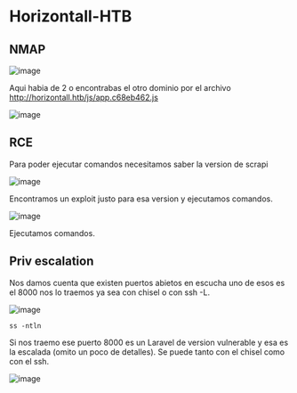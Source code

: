 # Horizontall-HTB

## NMAP 

![image](https://github.com/gecr07/Horizontall-HTB/assets/63270579/14604345-f74c-4b4f-853e-d82a08a5c107)


Aqui habia de 2 o encontrabas el otro dominio por el archivo http://horizontall.htb/js/app.c68eb462.js

![image](https://github.com/gecr07/Horizontall-HTB/assets/63270579/2d4be43c-a67b-4241-9cb2-b40624ec33db)



## RCE

Para poder ejecutar comandos necesitamos saber la version de scrapi

![image](https://github.com/gecr07/Horizontall-HTB/assets/63270579/16c30811-59ab-4cd8-baa2-bd3d5557e502)

Encontramos un exploit justo para esa version y ejecutamos comandos.

![image](https://github.com/gecr07/Horizontall-HTB/assets/63270579/bd4d52a5-e5bd-4ef0-801b-720aed81bc72)


Ejecutamos comandos. 

## Priv escalation

Nos damos cuenta que existen puertos abietos en escucha uno de esos es el 8000 nos lo traemos ya sea con chisel o con ssh -L.

![image](https://github.com/gecr07/Horizontall-HTB/assets/63270579/0210626f-6103-4d1a-ab45-93385290d93d)

```
ss -ntln

```

Si nos traemo ese puerto 8000 es un Laravel de version vulnerable y esa es la escalada (omito un poco de detalles). Se puede tanto con el chisel como con el ssh.

![image](https://github.com/gecr07/Horizontall-HTB/assets/63270579/fccfecf7-0fcf-4efd-92f1-b235e7ada59c)
























